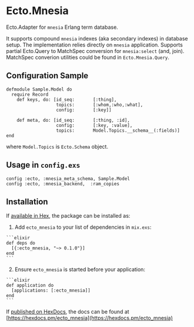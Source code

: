 # Ecto.Mnesia

Ecto.Adapter for `mnesia` Erlang term database.

It supports compound `mnesia` indexes (aka secondary indexes) in database setup.
The implementation relies directly on `mnesia` application.
Supports partial Ecto.Query to MatchSpec conversion for `mnesia:select` (and, join).
MatchSpec converion utilities could be found in `Ecto.Mnesia.Query`.

## Configuration Sample

    defmodule Sample.Model do
      require Record
        def keys, do: [id_seq:       [:thing],
                       topics:       [:whom,:who,:what],
                       config:       [:key]]

        def meta, do: [id_seq:       [:thing, :id],
                       config:       [:key, :value],
                       topics:       Model.Topics.__schema__(:fields)]
    end

where `Model.Topics` is `Ecto.Schema` object.

## Usage in `config.exs`

    config :ecto, :mnesia_meta_schema, Sample.Model
    config :ecto, :mnesia_backend,  :ram_copies

## Installation

If [available in Hex](https://hex.pm/docs/publish), the package can be installed as:

  1. Add `ecto_mnesia` to your list of dependencies in `mix.exs`:

    ```elixir
    def deps do
      [{:ecto_mnesia, "~> 0.1.0"}]
    end
    ```

  2. Ensure `ecto_mnesia` is started before your application:

    ```elixir
    def application do
      [applications: [:ecto_mnesia]]
    end
    ```

If [published on HexDocs](https://hex.pm/docs/tasks#hex_docs), the docs can
be found at [https://hexdocs.pm/ecto_mnesia](https://hexdocs.pm/ecto_mnesia)

